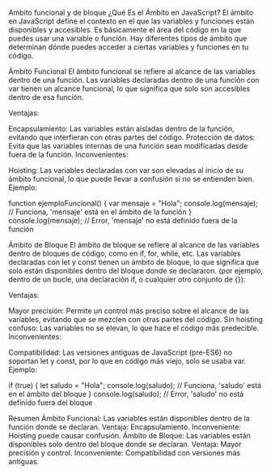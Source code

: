 Ambito funcional y de bloque
¿Qué Es el Ámbito en JavaScript?
El ámbito en JavaScript define el contexto en el que las variables y funciones están disponibles y accesibles. Es básicamente el área del código en la que puedes usar una variable o función. Hay diferentes tipos de ámbito que determinan dónde puedes acceder a ciertas variables y funciones en tu código.

Ámbito Funcional
El ámbito funcional se refiere al alcance de las variables dentro de una función. Las variables declaradas dentro de una función con var tienen un alcance funcional, lo que significa que solo son accesibles dentro de esa función.

Ventajas:

Encapsulamiento: Las variables están aisladas dentro de la función, evitando que interfieran con otras partes del código.
Protección de datos: Evita que las variables internas de una función sean modificadas desde fuera de la función.
Inconvenientes:

Hoisting: Las variables declaradas con var son elevadas al inicio de su ámbito funcional, lo que puede llevar a confusión si no se entienden bien.
Ejemplo:

function ejemploFuncional() {
var mensaje = "Hola";
console.log(mensaje); // Funciona, 'mensaje' está en el ámbito de la función
}
console.log(mensaje); // Error, 'mensaje' no está definido fuera de la función


Ámbito de Bloque
El ámbito de bloque se refiere al alcance de las variables dentro de bloques de código, como en if, for, while, etc. Las variables declaradas con let y const tienen un ámbito de bloque, lo que significa que solo están disponibles dentro del bloque donde se declararon. (por ejemplo, dentro de un bucle, una declaración if, o cualquier otro conjunto de {}):

Ventajas:

Mayor precisión: Permite un control más preciso sobre el alcance de las variables, evitando que se mezclen con otras partes del código.
Sin hoisting confuso: Las variables no se elevan, lo que hace el código más predecible.
Inconvenientes:

Compatibilidad: Las versiones antiguas de JavaScript (pre-ES6) no soportan let y const, por lo que en código más viejo, solo se usaba var.
Ejemplo:

if (true) {
let saludo = "Hola";
console.log(saludo); // Funciona, 'saludo' está en el ámbito del bloque
}
console.log(saludo); // Error, 'saludo' no está definido fuera del bloque


Resumen
Ámbito Funcional: Las variables están disponibles dentro de la función donde se declaran. Ventaja: Encapsulamiento. Inconveniente: Hoisting puede causar confusión.
Ámbito de Bloque: Las variables están disponibles solo dentro del bloque donde se declaran. Ventaja: Mayor precisión y control. Inconveniente: Compatibilidad con versiones más antiguas.
